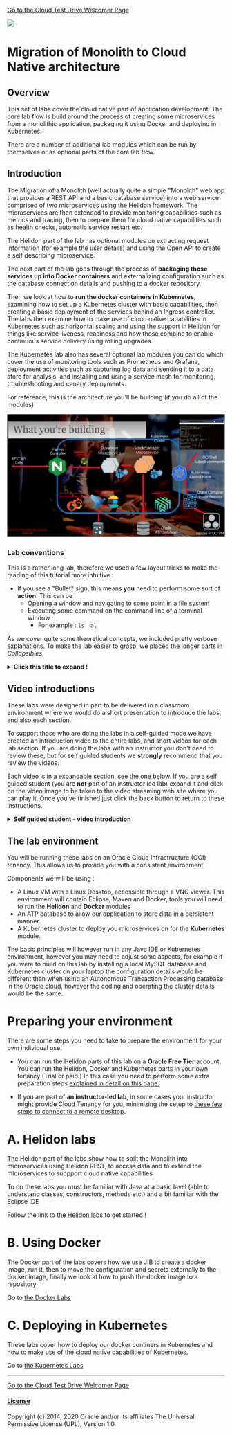 [Go to the Cloud Test Drive Welcomer Page](../../readme.md)

![](../../common/images/customer.logo2.png)

# Migration of Monolith to Cloud Native architecture

## Overview

This set of labs cover the cloud native part of application development. The core lab flow is build around the process of creating some microservices from a monolithic application, packaging it using Docker and deploying in Kubernetes. 

There are a number of additional lab modules which can be run by themselves or as optional parts of the core lab flow.

## Introduction

The Migration of a Monolith (well actually quite a simple "Monolith" web app that provides a REST API and a basic database service) into a web service comprised of two microservices using the Helidon framework. The microservices are then extended to provide monitoring capabilities such as metrics and tracing, then to prepare them for cloud native capabilities such as health checks, automatic service restart etc. 

The Helidon part of the lab has optional modules on extracting request information (for example the user details) and using the Open API to create a self describing microservice.

The next part of the lab goes through the process of **packaging those services up into Docker containers** and externalizing configuration such as the database connection details and pushing to a docker repository.

Then we look at how to **run the docker containers in Kubernetes**, examining how to set up a Kubernetes cluster with basic capabilities, then creating a basic deployment of the services behind an Ingress controller. The labs then examine how to make use of cloud native capabilities in Kubernetes such as horizontal scaling and using the support in Helidon for things like service liveness, readiness and how those combine to enable continuous service delivery using rolling upgrades.

The Kubernetes lab also has several optional lab modules you can do which cover the use of monitoring tools such as Prometheus and Grafana, deployment activities such as capturing log data and sending it to a data store for analysis, and installing and using a service mesh for monitoring, troubleshooting and canary deployments.

For reference, this is the architecture you'll be building (if you do all of the modules)

![](images/Architecture-overview.png)


### Lab conventions

This is a rather long lab, therefore we used a few layout tricks to make the reading of this tutorial more intuitive : 

- If you see a "Bullet" sign, this means **you** need to perform some sort of **action**.  This can be 
  - Opening a window and navigating to some point in a file system
  - Executing some command on the command line of a terminal window :
    -  For example : `ls -al`

As we cover quite some theoretical concepts, we included pretty verbose explanations.  To make the lab easier to grasp, we placed the longer parts in *Collapsibles*:

<details><summary><b>Click this title to expand !</b></summary>


If you feel you are already pretty familiar with a specific concept, you can just skip it, or read quickly through the text, then re-collapse the text section by re-clicking on the title. 

---

</details>

## Video introductions

These labs were designed in part to be delivered in a classroom environment where we would do a short presentation to introduce the labs, and also each section.

To support those who are doing the labs in a self-guided mode we have created an introduction video to the entire labs, and short videos for each lab section. If you are doing the labs with an instructor you don't need to review these, but for self guided students we **strongly** recommend that you review the videos.

Each video is in a expandable section, see the one below. If you are a self guided student (you are **not** part of an instructor led lab) expand it and click on the video image to be taken to the video streaming web site where you can play it. Once you've finished just click the back button to return to these instructions.

<details><summary><b>Self guided student - video introduction</b></summary>


This video is an introduction to this lab. Once you've watched it please press the "Back" button on your browser to return to the labs.

Note. The current videos were recorded during the lock down, hence the poor sound quality, you may need to turn up the volume on your computer to hear them properly.

[![Introduction Video](https://img.youtube.com/vi/9bYn7huyQ5g/0.jpg)](https://youtu.be/9bYn7huyQ5g "Labs introduction video")

---

</details>

## The lab environment

You will be running these labs on an Oracle Cloud Infrastructure (OCI) tenancy.  This allows us to provide you with a consistent environment. 

Components we will be using : 

- A Linux VM with a Linux Desktop, accessible through a VNC viewer.  This environment will contain Eclipse, Maven and Docker, tools you will need to run the **Helidon** and **Docker** modules
- An ATP database to allow our application to store data in a persistent manner.
- A Kubernetes cluster to deploy you microservices on for the **Kubernetes** module. 

The basic principles will however run in any Java IDE or Kubernetes environment, however you may need to adjust some aspects, for example if you were to build on this lab by installing a local MySQL database and Kubernetes cluster on your laptop the configuration details would be different than when using an Autonomous Transaction Processing database in the Oracle cloud, however the coding and operating the cluster details would be the same.

# Preparing your environment

There are some steps you need to take to prepare the environment for your own individual use.


- You can run the Helidon  parts of this lab on a **Oracle Free Tier** account, You can run the Helidon, Docker and Kubernetes parts in your own tenancy (Trial or paid.)  In this case you need to perform some extra preparation steps [explained in detail on this page.](ManualSetup/FullSetupFreeTier.md)


- If you are part of **an instructor-led lab**, in some cases your instructor might provide Cloud Tenancy for you, minimizing the setup to [these few steps to connect to a remote desktop](ManualSetup/CreateClientVm.md).



# A. Helidon labs
The Helidon part of the labs show how to split the Monolith into microservices using Helidon REST, to access data and to extend the microservices to suppport cloud native capabilities

To do these labs you must be familiar with Java at a basic lavel (able to understand classes, constructors, methods etc.) and a bit familiar with the Eclipse IDE

Follow the link to [the Helidon labs](Helidon/Helidon-labs.md) to get started !



# B. Using Docker
The Docker part of the labs covers how we use JIB to create a docker image, run it, then to move the configuration and secrets externally to the docker image, finally we look at how to push the docker image to a repository

Go to [the Docker Labs](Docker/DockerLabs.md)



# C. Deploying in Kubernetes
These labs cover how to deploy our docker continers in Kubernetes and how to make use of the cloud native capabilities of Kubernetes.

Go to [the Kubernetes Labs](Kubernetes/Kubernetes-labs.md)







---

[Go to the Cloud Test Drive Welcomer Page](../../readme.md)



#### [License](../../LICENSE)

Copyright (c) 2014, 2020 Oracle and/or its affiliates
The Universal Permissive License (UPL), Version 1.0
